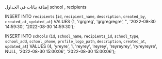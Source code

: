 إضافة بيانات في الجداول
school , recipients



INSERT INTO `recipients` (`id`, `recipient_name`, `description`, `created_by`, `created_at`, `updated_at`) VALUES
(1, 'rgrgreg', 'grgregregre', '', '2022-08-30 14:59:30', '2022-08-30 14:59:30');


INSERT INTO `schools` (`id`, `school_name`, `recipients_id`, `school_type`, `school_add`, `school_phone`, `profile_logo_path`, `description`, `created_at`, `updated_at`) VALUES
(4, 'yreyre', 1, 'reyrey', 'reyrey', 'reyreyrey', 'ryreyreyre', NULL, '2022-08-30 15:00:06', '2022-08-30 15:00:06');
